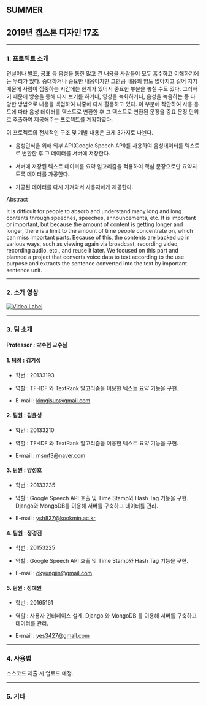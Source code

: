 ## SUMMER

## 2019년 캡스톤 디자인 17조


---------------------------------------

### 1. 프로젝트 소개


연설이나 발표, 공표 등 음성을 통한 많고 긴 내용을 사람들이 모두 흡수하고 이해하기에는 무리가 있다. 중대하거나 중요한 내용이지만 그만큼 내용의 양도 많아지고 길어 지기 때문에 사람이 집중하는 시간에는 한계가 있어서 중요한 부분을 놓칠 수도 있다. 그러하기 때문에 방송을 통해 다시 보기를 하거나, 영상을 녹화하거나, 음성을 녹음하는 등 다양한 방법으로 내용을 백업하여 나중에 다시 활용하고 있다. 이 부분에 착안하여 사용 용도에 따라 음성 데이터를 텍스트로 변환한 후 그 텍스트로 변환된 문장을 중요 문장 단위로 추출하여 제공해주는 프로젝트를 계획하였다.

이 프로젝트의 전체적인 구조 및 개발 내용은 크게 3가지로 나뉜다.

-  음성인식을 위해 외부 API(Google Speech API)를 사용하여 음성데이터를 텍스트로 변환한 후 그 데이터를 서버에 저장한다.

-  서버에 저장된 텍스트 데이터를 요약 알고리즘을 적용하여 핵심 문장으로만 요약되도록 데이터를 가공한다.

-  가공된 데이터를 다시 가져와서 사용자에게 제공한다.


Abstract

It is difficult for people to absorb and understand many long and long contents through speeches, speeches, announcements, etc. It is important or important, but because the amount of content is getting longer and longer, there is a limit to the amount of time people concentrate on, which can miss important parts. Because of this, the contents are backed up in various ways, such as viewing again via broadcast, recording video, recording audio, etc., and reuse it later. We focused on this part and planned a project that converts voice data to text according to the use purpose and extracts the sentence converted into the text by important sentence unit.



---------------------------------------

### 2. 소개 영상

[![Video Label](https://img.youtube.com/vi/UIbcKwdViQM/0.jpg)](https://youtu.be/UIbcKwdViQM)

---------------------------------------

### 3. 팀 소개


#### Professor : **박수현 교수님**


#### 1. 팀장 : 김기성

- 학번 : 20133193

- 역할 : TF-IDF 와 TextRank 알고리즘을 이용한 텍스트 요약 기능을 구현.

- E-mail : kimgisuo@gmail.com


#### 2. 팀원 : 김윤성

- 학번 : 20133210

- 역할 : TF-IDF 와 TextRank 알고리즘을 이용한 텍스트 요약 기능을 구현.

- E-mail : msmf3@naver.com


#### 3. 팀원 : 양성호

- 학번 : 20133235

- 역할 : Google Speech API 호출 및 Time Stamp와 Hash Tag 기능을 구현. Django와 MongoDB를 이용해 서버를 구축하고 데이터를 관리.

- E-mail : ysh827@kookmin.ac.kr 


#### 4. 팀원 : 정경진

- 학번 : 20153225

- 역할 : Google Speech API 호출 및 Time Stamp와 Hash Tag 기능을 구현.

- E-mail : okyungjin@gmail.com


#### 5. 팀원 : 정예원

- 학번 : 20165161

- 역할 : 사용자 인터페이스 설계. Django 와 MongoDB 를 이용해 서버를 구축하고 데이터를 관리.

- E-mail : yes3427@gmail.com


---------------------------------------

### 4. 사용법


소스코드 제출 시 업로드 예정.


---------------------------------------

### 5. 기타

